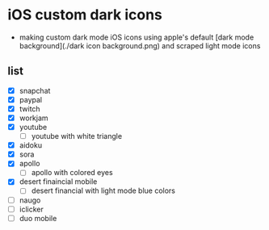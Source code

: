 # iOS custom dark icons

- making custom dark mode iOS icons using apple's default [dark mode background](./dark icon background.png) and scraped light mode icons

## list

- [x] snapchat
- [x] paypal
- [x] twitch
- [x] workjam
- [x] youtube
  - [ ] youtube with white triangle
- [x] aidoku
- [x] sora
- [x] apollo
  - [ ] apollo with colored eyes
- [x] desert finaincial mobile
  - [ ] desert financial with light mode blue colors
- [ ] naugo
- [ ] iclicker
- [ ] duo mobile
